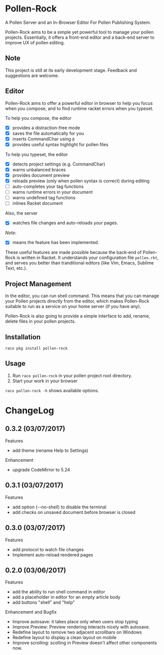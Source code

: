 # Pollen-Rock

A Pollen Server and an In-Browser Editor For Pollen Publishing System.

Pollen-Rock aims to be a simple yet powerful tool to manage your
pollen projects. Essentially, it offers a front-end editor and a
back-end server to improve UX of pollen editing.

## Note

This project is still at its early development stage. Feedback and
suggestions are welcome.

## Editor

Pollen-Rock aims to offer a powerful editor in browser to help you
focus when you compose, and to find runtime racket errors when you
typeset.

To help you compose, the editor

- [x] provides a distraction-free mode
- [x] saves the file automatically for you
- [x] inserts CommandChar using `@`
- [x] provides useful syntax highlight for pollen files

To help you typeset, the editor

- [x] detects project settings (e.g. CommandChar)
- [x] warns unbalanced braces
- [x] provides document preview
- [x] reloads preview (only when pollen syntax is correct) during editing
- [ ] auto-completes your tag functions
- [ ] warns runtime errors in your document
- [ ] warns undefined tag functions
- [ ] inlines Racket document

Also, the server

- [x] watches file changes and auto-reloads your pages.

*Note:*
- [x] means the feature has been implemented.

These useful features are made possible because the back-end of
Pollen-Rock is written in Racket. It understands your configuration
file `pollen.rkt`, and serves you better than tranditional editors
(like Vim, Emacs, Sublime Text, etc.).

## Project Management

In the editor, you can run shell command. This means that you can
manage your Pollen projects directly from the editor, which makes
Pollen-Rock suitable to run as a service on your home server (if you
have any).

Pollen-Rock is also going to provide a simple interface to add, rename,
delete files in your pollen projects.

## Installation
```
raco pkg install pollen-rock
```

## Usage

1. Run `raco pollen-rock` in your pollen project root directory.
2. Start your work in your browser

`raco pollen-rock -h` shows available options.

# ChangeLog
## 0.3.2 (03/07/2017)

Features

 - add theme (rename Help to Settings)

Enhancement

 - upgrade CodeMirror to 5.24

## 0.3.1 (03/07/2017)

Features

 - add option (--no-shell) to disable the terminal
 - add checks on unsaved document before browser is closed

## 0.3.0 (03/07/2017)

Features

 - add protocol to watch file changes
 - Implement auto-reload rendered pages

## 0.2.0 (03/06/2017)

Features

- add the ability to run shell command in editor
- add a placeholder in editor for an empty article body
- add buttons "shell" and "help"

Enhancement and Bugfix

- Improve autosave: it takes place only when users stop typing
- Improve Preview: Preview rendering interacts nicely with autosave.
- Redefine layout to remove two adjacent scrollbars on Windows
- Redefine layout to display a clean layout on mobile
- Improve scrolling: scolling in Preview doesn't affect other
  components now.
